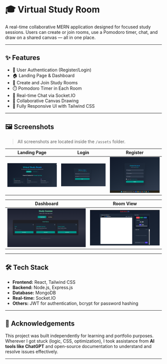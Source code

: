# 🎓 Virtual Study Room

A real-time collaborative MERN application designed for focused study sessions. Users can create or join rooms, use a Pomodoro timer, chat, and draw on a shared canvas — all in one place.

---

## ✨ Features

- 👤 User Authentication (Register/Login)
- 🏠 Landing Page & Dashboard
- 🚪 Create and Join Study Rooms
- ⏱️ Pomodoro Timer in Each Room
- 💬 Real-time Chat via Socket.IO
- 🎨 Collaborative Canvas Drawing
- 📱 Fully Responsive UI with Tailwind CSS

---

## 🖼️ Screenshots

> All screenshots are located inside the `/assets` folder.

| Landing Page | Login | Register |
|--------------|-------|----------|
| ![Landing Page](client/src/assets/landing_page.png) | ![Login](client/src/assets/login.png) | ![Register](client/src/assets/register.png) |

| Dashboard |  Room View |
|-----------|-----------|
| ![Dashboard](client/src/assets/dashboard.png)  | ![Room View](client/src/assets/roomview.png) |

---

## 🛠️ Tech Stack

- **Frontend:** React, Tailwind CSS
- **Backend:** Node.js, Express.js
- **Database:** MongoDB
- **Real-time:** Socket.IO
- **Others:** JWT for authentication, bcrypt for password hashing

---

## 🙏 Acknowledgements

This project was built independently for learning and portfolio purposes.  
Wherever I got stuck (logic, CSS, optimization), I took assistance from **AI tools like ChatGPT** and open-source documentation to understand and resolve issues effectively.

---

